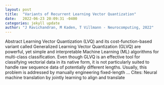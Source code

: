 ```yaml
---
layout: post
title:  "Variants of Recurrent Learning Vector Quantization"
date:   2022-06-23 20:09:31 -0400
categories: jekyll update
author: "J Ravichandran, M Kaden, T Villmann - Neurocomputing, 2022"
---
```

Abstract Learning Vector Quantization (LVQ) and its cost-function-based variant called Generalized Learning Vector Quantization (GLVQ) are powerful, yet simple and interpretable Machine Learning (ML) algorithms for multi-class classification. Even though GLVQ is an effective tool for classifying vectorial data in its native form, it is not particularly suited to handle raw sequence data of potentially different lengths. Usually, this problem is addressed by manually engineering fixed-length …
Cites: ‪Neural machine translation by jointly learning to align and translate‬  